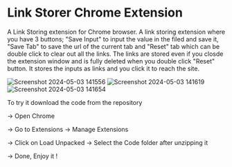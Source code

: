 # Link Storer Chrome Extension
A Link Storing extension for Chrome browser.
A link storing extension where you have 3 buttons; "Save Input" to input the value in the filed and save it, "Save Tab" to save the url of the current tab and "Reset" tab which can be double click to clear out all the links. The links are stored even if you closde the extension window and is fully deleted when you double click "Reset" button. It stores the inputs as links and you click it to reach the site.





![Screenshot 2024-05-03 141556](https://github.com/Ashwin-S-Nambiar/link-storer-chrome-extension/assets/76719333/b29728dd-92d0-4ae0-b6a0-33fae7892fec)
![Screenshot 2024-05-03 141619](https://github.com/Ashwin-S-Nambiar/link-storer-chrome-extension/assets/76719333/c3d1e849-d14e-4f50-82c2-e41bdcc7dd2e)
![Screenshot 2024-05-03 141654](https://github.com/Ashwin-S-Nambiar/link-storer-chrome-extension/assets/76719333/e074dd4a-8fe9-4a59-b25e-900bf91c4da1)




To try it download the code from the repository


-> Open Chrome


-> Go to Extensions -> Manage Extensions


-> Click on Load Unpacked -> Select the Code folder after unzipping it


-> Done, Enjoy it !
